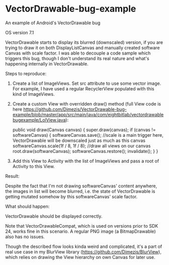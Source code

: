 # VectorDrawable-bug-example
An example of Android's VectorDrawable bug

OS version 7.1

VectorDrawable starts to display its blurred (downscaled) version, if you are trying to draw it on both DisplayListCanvas and manually created software Canvas with scale factor.
I was able to decouple a code sample which triggers this bug, though I don't understand its real nature and what's happening internally in VectorDrawable.

Steps to reproduce:

1) Create a list of ImageViews. Set src attribute to use some vector image.
For example, I have used a regular RecyclerView populated with this kind of ImageViews.

2) Create a custom View with overridden draw() method (full View code is here https://github.com/Dimezis/VectorDrawable-bug-example/blob/master/app/src/main/java/com/eightbitlab/vectordrawablebugexample/LolView.java):

    public void draw(Canvas canvas) {
        super.draw(canvas);
        if (canvas != softwareCanvas) {
            softwareCanvas.save();
            //scale is a main trigger here, VectorDrawable will be  downscaled just as much as this canvas
            softwareCanvas.scale(1f / 8, 1f / 8);
            //draw all views on our canvas
            root.draw(softwareCanvas);
            softwareCanvas.restore();
            invalidate();
        }
    }

3) Add this View to Activity with the list of ImageViews and pass a root of Activity to this View.

Result:

Despite the fact that I'm not drawing softwareCanvas' content anywhere, the images in list will become blurred, i.e. the state of VectorDrawable is getting mutated somehow by this softwareCanvas' scale factor.

What should happen:

VectorDrawable should be displayed correctly.

Note that VectorDrawableCompat, which is used on versions prior to SDK 24, works fine in this scenario. 
A regular PNG image (a BitmapDrawable) also has no issues.

Though the described flow looks kinda weird and complicated, it's a part of real use case in my BlurView library (https://github.com/Dimezis/BlurView), which relies on drawing the View hierarchy on own Canvas for later use.
